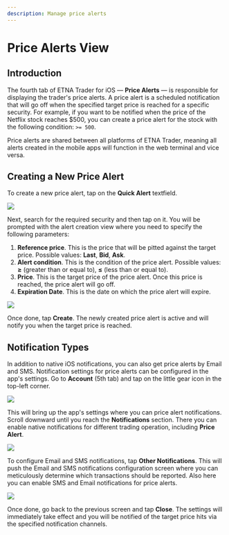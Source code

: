 ```yaml
---
description: Manage price alerts
---
```


# Price Alerts View

## Introduction

The fourth tab of ETNA Trader for iOS — **Price Alerts** — is responsible for displaying the trader's price alerts. A price alert is a scheduled notification that will go off when the specified target price is reached for a specific security. For example, if you want to be notified when the price of the Netflix stock reaches $500, you can create a price alert for the stock with the following condition: `>= 500`.

Price alerts are shared between all platforms of ETNA Trader, meaning all alerts created in the mobile apps will function in the web terminal and vice versa.

## Creating a New Price Alert

To create a new price alert, tap on the **Quick Alert** textfield.

![](../../.gitbook/assets/img_0056_iphonexspacegrey_portrait.png)

Next, search for the required security and then tap on it. You will be prompted with the alert creation view where you need to specify the following parameters:

1. **Reference price**. This is the price that will be pitted against the target price. Possible values: **Last**, **Bid**, **Ask**.
2. **Alert condition**. This is the condition of the price alert. Possible values: **≥** \(greater than or equal to\), **≤** \(less than or equal to\).
3. **Price**. This is the target price of the price alert. Once this price is reached, the price alert will go off.
4. **Expiration Date**. This is the date on which the price alert will expire.

![](../../.gitbook/assets/img_03aa86dc9ba9-1_iphonexspacegrey_portrait.png)

Once done, tap **Create**. The newly created price alert is active and will notify you when the target price is reached.

## Notification Types

In addition to native iOS notifications, you can also get price alerts by Email and SMS. Notification settings for price alerts can be configured in the app's settings. Go to **Account** \(5th tab\) and tap on the little gear icon in the top-left corner.

![](../../.gitbook/assets/img_0057_iphonexspacegrey_portrait.png)

This will bring up the app's settings where you can price alert notifications. Scroll downward until you reach the **Notifications** section. There you can enable native notifications for different trading operation, including **Price Alert**.

![](../../.gitbook/assets/img_0058_iphonexspacegrey_portrait.png)

To configure Email and SMS notifications, tap **Other Notifications**. This will push the Email and SMS notifications configuration screen where you can meticulously determine which transactions should be reported. Also here you can enable SMS and Email notifications for price alerts.

![](../../.gitbook/assets/img_0059_iphonexspacegrey_portrait.png)

Once done, go back to the previous screen and tap **Close**. The settings will immediately take effect and you will be notified of the target price hits via the specified notification channels.

